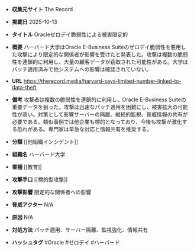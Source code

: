 - **収集元サイト**
The Record

- **掲載日**
2025-10-13

- **タイトル**
Oracleゼロデイ脆弱性による被害限定的

- **概要**
ハーバード大学はOracle E-Business Suiteのゼロデイ脆弱性を悪用した攻撃により限定的な関係者が影響を受けたと発表した。攻撃は複数の脆弱性を連鎖的に利用し、大量の顧客データが窃取された可能性がある。大学はパッチ適用済みで他システムへの影響は確認されていない。

- **URL**
https://therecord.media/harvard-says-limited-number-linked-to-data-theft

- **備考**
攻撃者は複数の脆弱性を連鎖的に利用し、Oracle E-Business Suiteの重要データを狙った。攻撃は迅速なパッチ適用を困難にし、被害拡大の可能性が高い。対策として影響サーバーの隔離、継続的監視、脅威情報の共有が必要である。類似事例では他企業も標的となっており、今後も攻撃が激化する恐れがある。専門家は早急な対応と情報共有を推奨する。

- **分類**
[[他組織インシデント]]

- **組織名**
ハーバード大学

- **業種**
[[教育]]

- **攻撃手口**
[[標的型攻撃]]

- **攻撃影響**
限定的な関係者への影響

- **脅威アクター**
N/A

- **原因**
N/A

- **対処方法**
パッチ適用、サーバー隔離、監視強化、情報共有

- **ハッシュタグ**
#Oracle #ゼロデイ #ハーバード
